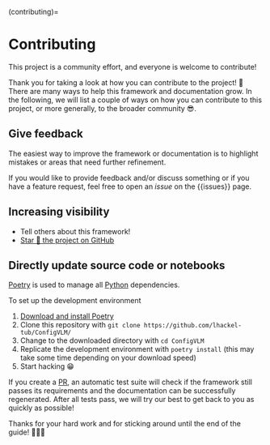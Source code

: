 (contributing)=
# Contributing
This project is a community effort, and everyone is welcome to contribute!

Thank you for taking a look at how you can contribute to the project! 💚
There are many ways to help this framework and documentation grow.
In the following, we will list a couple of ways on how you can contribute to this project, or more generally, to the broader community 😎.

## Give feedback
The easiest way to improve the framework or documentation is to highlight mistakes or areas that need further refinement.

If you would like to provide feedback and/or discuss something or if you have a feature request, feel free to open an _issue_ on the {{issues}} page.


## Increasing visibility
- Tell others about this framework!
- [Star 🌟 the project on GitHub](https://github.com/lhackel-tub/ConfigVLM/)

## Directly update source code or notebooks

[Poetry](https://python-poetry.org/) is used to manage all [Python](https://www.python.org/) dependencies.

To set up the development environment
1. [Download and install Poetry](https://python-poetry.org/)
2. Clone this repository with `git clone https://github.com/lhackel-tub/ConfigVLM/`
3. Change to the downloaded directory with `cd ConfigVLM`
4. Replicate the development environment with `poetry install` (this may take some time depending on your download speed)
5. Start hacking 😁

If you create a [PR](https://docs.github.com/en/get-started/quickstart/hello-world#opening-a-pull-request), an automatic test suite will check if the framework still passes its requirements and the  documentation can be successfully regenerated.
After all tests pass, we will try our best to get back to you as quickly as possible!

Thanks for your hard work and for sticking around until the end of the guide! 🎉🎉🎉
